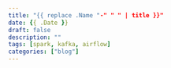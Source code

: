 ```yaml
---
title: "{{ replace .Name "-" " " | title }}"
date: {{ .Date }}
draft: false
description: ""
tags: [spark, kafka, airflow]
categories: ["blog"]
---
```

